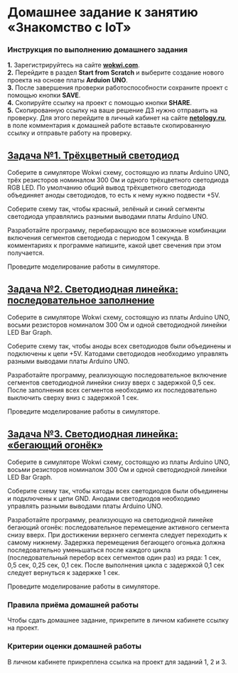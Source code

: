 # Домашнее задание к занятию «Знакомство с IoT»

### Инструкция по выполнению домашнего задания
**1.** Зарегистрируйтесь на сайте **[wokwi.com](https://wokwi.com/)**. <br>
**2.** Перейдите в раздел **Start from Scratch** и выберите создание нового проекта на основе платы **Arduion UNO**.<br>
**3.** После завершения проверки работоспособности сохраните проект с помощью кнопки **SAVE**.<br>
**4.** Скопируйте ссылку на проект с помощью кнопки **SHARE**.<br>
**5.** Скопированную ссылку на ваше решение ДЗ нужно отправить на проверку. Для этого перейдите в личный кабинет на сайте **[netology.ru](https://netology.ru/)**, в поле комментария к домашней работе вставьте скопированную ссылку и отправьте работу на проверку.

## [Задача №1. Трёхцветный светодиод](RGB_Diode)

Соберите в симуляторе Wokwi схему, состоящую из платы Arduino UNO, трёх резисторов номиналом 300 Ом и одного трёхцветного светодиода RGB LED. По умолчанию общий вывод трёхцветного светодиода объединяет аноды светодиодов, то есть к нему нужно подвести +5V.

Соберите схему так, чтобы красный, зелёный и синий сегменты светодиода управлялись разными выводами платы Arduino UNO.

Разработайте программу, перебирающую все возможные комбинации включения сегментов светодиода с периодом 1 секунда. В комментариях к программе напишите, какой цвет свечения при этом получается.

Проведите моделирование работы в симуляторе.

## [Задача №2. Светодиодная линейка: последовательное заполнение](LED_Ruler)

Соберите в симуляторе Wokwi схему, состоящую из платы Arduino UNO, восьми резисторов номиналом 300 Ом и одной светодиодной линейки LED Bar Graph.

Соберите схему так, чтобы аноды всех светодиодов были объединены и подключены к цепи +5V. Катодами светодиодов необходимо управлять разными выводами платы Arduino UNO.

Разработайте программу, реализующую последовательное включение сегментов светодиодной линейки снизу вверх с задержкой 0,5 сек. После заполнения всех сегментов необходимо их последовательно выключить сверху вниз с задержкой 1 сек.

Проведите моделирование работы в симуляторе.

## [Задача №3. Светодиодная линейка: «бегающий огонёк»](Running_light)

Соберите в симуляторе Wokwi схему, состоящую из платы Arduino UNO, восьми резисторов номиналом 300 Ом и одной светодиодной линейки LED Bar Graph.

Соберите схему так, чтобы катоды всех светодиодов были объединены и подключены к цепи GND. Анодами светодиодов необходимо управлять разными выводами платы Arduino UNO.

Разработайте программу, реализующую на светодиодной линейке бегающий огонёк: последовательное перемещение активного сегмента снизу вверх. При достижении верхнего сегмента следует переходить к самому нижнему. Задержка перемещения бегающего огонька должна последовательно уменьшаться после каждого цикла (последовательный перебор всех сегментов один раз) из ряда: 1 сек, 0,5 сек, 0,25 сек, 0,1 сек. После выполнения цикла с задержкой 0,1 сек следует вернуться к задержке 1 сек.

Проведите моделирование работы в симуляторе.

### Правила приёма домашней работы

Чтобы сдать домашнее задание, прикрепите в личном кабинете ссылку на проект.

### Критерии оценки домашней работы

В личном кабинете прикреплена ссылка на проект для заданий 1, 2 и 3.

